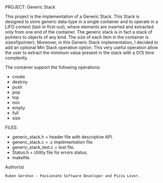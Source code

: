 PROJECT: Generic Stack

This project is the implementation of a Generic Stack.
This Stack is designed to store generic data-type in a single container
and to operate in a LIFO context (last-in first-out), where elements are 
inserted and extracted only from one end of the container.
The generic stack is in fact a stack of pointers to objects of any kind.
The size of each item in the container is sizeof(pointer).
Moreover, in this Generic Stack implementation, I decided to add
an optional Min Stack operation option.
This very useful operation allow the user to extract the minimum value present
in the stack with a O(1) time complexity.

The container support the following operations:

- create
- destroy
- push
- pop
- top
- min
- empty
- full
- size


FILES:

- generic_stack.h = header file with descriptive API.
- generic_stack.c = .c implementation file.
- generic_stack_test.c = test file.
- Status.h = Utility file for errors status.
- makefile.


Author(s)

    Ruben Gershon - Passionate Software Developer and Pizza Lover.

